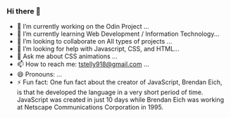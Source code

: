 ### Hi there 👋

- 🔭 I’m currently working on the Odin Project ...
- 🌱 I’m currently learning  Web Development / Information Technology...
- 👯 I’m looking to collaborate on All types of projects  ...
- 🤔 I’m looking for help with Javascript, CSS, and HTML...
- 💬 Ask me about CSS animations ...
- 📫 How to reach me: tstelly918@gmail.com ...
- 😄 Pronouns: ...
- ⚡ Fun fact: One fun fact about the creator of JavaScript, Brendan Eich, is that he developed
the language in a very short period of time. JavaScript was created in just 10 days while Brendan 
Eich was working at Netscape Communications Corporation in 1995. 
